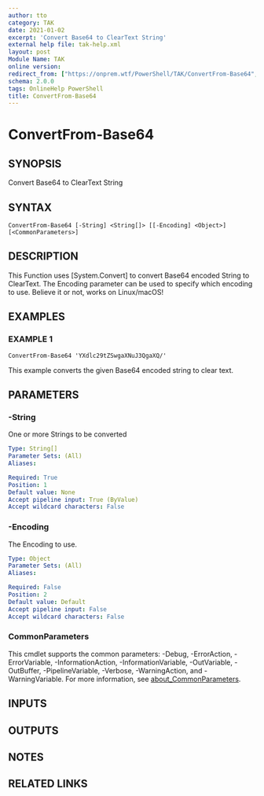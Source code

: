 ```yaml
---
author: tto
category: TAK
date: 2021-01-02
excerpt: 'Convert Base64 to ClearText String'
external help file: tak-help.xml
layout: post
Module Name: TAK
online version:
redirect_from: ["https://onprem.wtf/PowerShell/TAK/ConvertFrom-Base64", "https://onprem.wtf/PowerShell/TAK/convertfrom-base64"]
schema: 2.0.0
tags: OnlineHelp PowerShell
title: ConvertFrom-Base64
---
```


# ConvertFrom-Base64

## SYNOPSIS
Convert Base64 to ClearText String

## SYNTAX

```
ConvertFrom-Base64 [-String] <String[]> [[-Encoding] <Object>] [<CommonParameters>]
```

## DESCRIPTION
This Function uses \[System.Convert\] to convert Base64 encoded String to ClearText.
The Encoding parameter can be used to specify which encoding to use.
Believe it or not, works on Linux/macOS!

## EXAMPLES

### EXAMPLE 1
```
ConvertFrom-Base64 'YXdlc29tZSwgaXNuJ3QgaXQ/'
```

This example converts the given Base64 encoded string to clear text.

## PARAMETERS

### -String
One or more Strings to be converted

```yaml
Type: String[]
Parameter Sets: (All)
Aliases:

Required: True
Position: 1
Default value: None
Accept pipeline input: True (ByValue)
Accept wildcard characters: False
```

### -Encoding
The Encoding to use.

```yaml
Type: Object
Parameter Sets: (All)
Aliases:

Required: False
Position: 2
Default value: Default
Accept pipeline input: False
Accept wildcard characters: False
```

### CommonParameters
This cmdlet supports the common parameters: -Debug, -ErrorAction, -ErrorVariable, -InformationAction, -InformationVariable, -OutVariable, -OutBuffer, -PipelineVariable, -Verbose, -WarningAction, and -WarningVariable. For more information, see [about_CommonParameters](http://go.microsoft.com/fwlink/?LinkID=113216).

## INPUTS

## OUTPUTS

## NOTES

## RELATED LINKS
